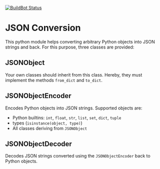 [![BuildBot Status](http://rmc-chimaere:8010/badge.png?builder=common/python-jsonconversion&branch=master)](http://rmc-chimaere:8010/builders/common%2Fpython-jsonconversion/)

# JSON Conversion

This python module helps converting arbitrary Python objects into JSON strings and back. For this purpose,
three classes are provided:

## JSONObject

Your own classes should inherit from this class. Hereby, they must implement the methods `from_dict` and
`to_dict`.

## JSONObjectEncoder

Encodes Python objects into JSON strings. Supported objects are:

* Python builtins: `int`, `float`, `str`, `list`, `set`, `dict`, `tuple`
* types (`isinstance(object, type)`)
* All classes deriving from `JSONObject`

## JSONObjectDecoder

Decodes JSON strings converted using the `JSONObjectEncoder` back to Python objects.


